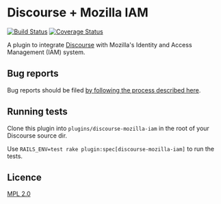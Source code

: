 Discourse + Mozilla IAM
===========================

[![Build Status](https://travis-ci.org/mozilla/discourse-mozilla-iam.svg?branch=master)](https://travis-ci.org/mozilla/discourse-mozilla-iam)
 [![Coverage Status](https://coveralls.io/repos/github/mozilla/discourse-mozilla-iam/badge.svg?branch=master)](https://coveralls.io/github/mozilla/discourse-mozilla-iam?branch=master)

A plugin to integrate [Discourse](http://discourse.org) with Mozilla's Identity and Access Management (IAM) system.

## Bug reports

Bug reports should be filed [by following the process described here](https://discourse.mozilla.org/t/where-do-i-file-bug-reports-about-discourse/32078).

## Running tests

Clone this plugin into `plugins/discourse-mozilla-iam` in the root of your Discourse source dir.

Use `RAILS_ENV=test rake plugin:spec[discourse-mozilla-iam]` to run the tests.

## Licence

[MPL 2.0](https://www.mozilla.org/MPL/2.0/)

